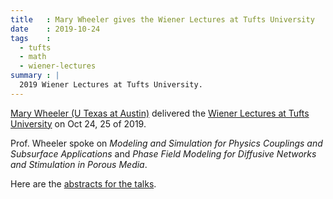 ```yaml
---
title   : Mary Wheeler gives the Wiener Lectures at Tufts University
date    : 2019-10-24
tags    :
  - tufts
  - math
  - wiener-lectures
summary : |
  2019 Wiener Lectures at Tufts University.
---
```


[Mary Wheeler (U Texas at
Austin)](https://users.oden.utexas.edu/~mfw/) delivered the [Wiener
Lectures at Tufts
University](https://math.tufts.edu/seminars/lecturesWiener.htm) on Oct
24, 25 of 2019.

Prof. Wheeler spoke on *Modeling and Simulation for Physics Couplings
and Subsurface Applications* and *Phase Field Modeling for Diffusive
Networks and Stimulation in Porous Media*.

Here are the [abstracts for the
talks](https://math.tufts.edu/seminars/lecturesWiener2019.htm).

